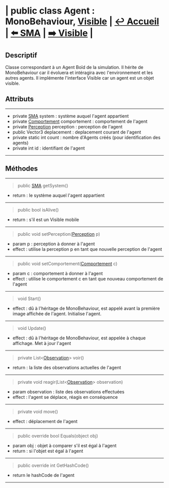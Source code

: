 # **| public class Agent : MonoBehaviour,** [**Visible**](./Vision/Visible.md) **|** [**↩️ Accueil**](../doc.md) **|** [**⬅️ SMA**](SMA.md) **|** [**➡️ Visible**](./Vision/Visible.md) **|**

## **Descriptif**

Classe correspondant à un Agent Boïd de la simulation. Il hérite de MonoBehaviour car il évoluera et intéragira avec l'environnement et les autres agents. Il implémente l'interface Visible car un agent est un objet visible. 

## **Attributs**

---

* private [SMA](SMA.md) system : système auquel l'agent appartient
* private [Comportement](Comportement/Base/Comportement.md) comportement : comportement de l'agent
* private [Perception](Perception/Perception.md) perception : perception de l'agent
* public Vector3 deplacement : deplacement courant de l'agent
* private static int count : nombre d'Agents créés (pour identification des agents)
* private int id : identifiant de l'agent

---

## **Méthodes**

---

> public [SMA](SMA.md) getSystem() 

* return : le système auquel l'agent appartient

---

> public bool isAlive()

* return : s'il est un Visible mobile

---

> public void setPerception([Perception](Perception/Perception.md) p)

* param p : perception à donner à l'agent
* effect : utilise la perception p en tant que nouvelle perception de l'agent

---

> public void setComportement([Comportement](Comportement/Base/Comportement.md) c)

* param c : comportement à donner à l'agent
* effect : utilise le comportement c en tant que nouveau comportement de l'agent

---

> void Start()

* effect : dû à l'héritage de MonoBehaviour, est appelé avant la première image affichée de l'agent. Initialise l'agent.

---

> void Update()

* effect : dû à l'héritage de MonoBehaviour, est appelée à chaque affichage. Met à jour l'agent

---

> private List<[Observation](Vision/Observation.md)> voir()

* return : la liste des observations actuelles de l'agent

---

> private void reagir(List<[Observation](Vision/Observation.md)> observation)

* param observation : liste des observations effectuées
* effect : l'agent se déplace, réagis en conséquence

---
    
> private void move() 

* effect : déplacement de l'agent

---

> public override bool Equals(object obj)

* param obj : objet à comparer s'il est égal à l'agent
* return : si l'objet est égal à l'agent

---

> public override int GetHashCode()

* return le hashCode de l'agent

---
